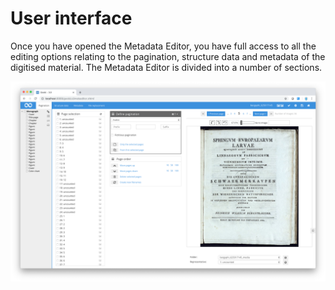 # User interface

Once you have opened the Metadata Editor, you have full access to all the editing options relating to the pagination, structure data and metadata of the digitised material. The Metadata Editor is divided into a number of sections.

![The different sections making up the Metadata Editor](30-40e.png)